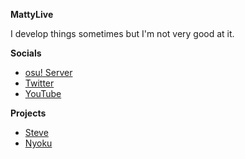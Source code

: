 **MattyLive**

I develop things sometimes but I'm not very good at it.

**Socials**

 - [osu! Server](https://nekos.cc)
 - [Twitter](https://twitter.com/femboymatty)
 - [YouTube](https://youtube.com/c/mattylive)

**Projects**
 - [Steve](https://steve.nekos.cc/)
 - [Nyoku](https://github.com/mattylive/nyoku)
